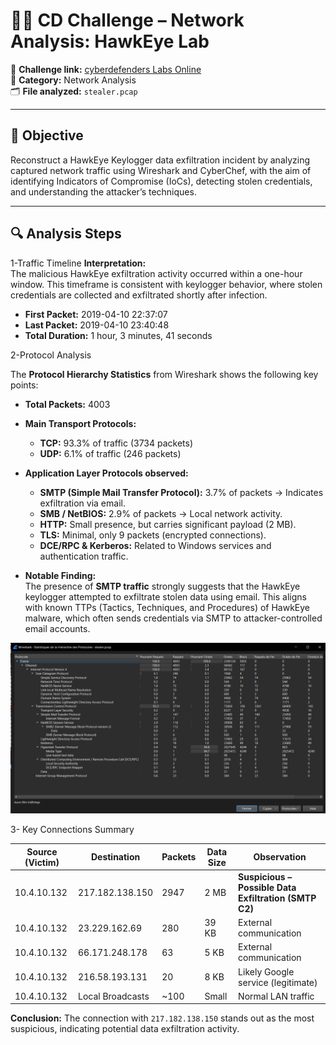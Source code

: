 # 🕵️‍♂️ CD Challenge – Network Analysis: HawkEye Lab

🔗 **Challenge link:** [cyberdefenders Labs Online](https://cyberdefenders.org/blueteam-ctf-challenges/hawkeye/)  
📂 **Category:** Network Analysis  
🗂️ **File analyzed:** `stealer.pcap`

---

## 🎯 Objective
Reconstruct a HawkEye Keylogger data exfiltration incident by analyzing captured network traffic using Wireshark and CyberChef, with the aim of identifying Indicators of Compromise (IoCs), detecting stolen credentials, and understanding the attacker’s techniques.

---
## 🔍 Analysis Steps

1-Traffic Timeline
**Interpretation:**  
The malicious HawkEye exfiltration activity occurred within a one-hour window. This timeframe is consistent with keylogger behavior, where stolen credentials are collected and exfiltrated shortly after infection. 

- **First Packet:** 2019-04-10 22:37:07  
- **Last Packet:** 2019-04-10 23:40:48  
- **Total Duration:** 1 hour, 3 minutes, 41 seconds  

2-Protocol Analysis

The **Protocol Hierarchy Statistics** from Wireshark shows the following key points:

- **Total Packets:** 4003  
- **Main Transport Protocols:**
  - **TCP:** 93.3% of traffic (3734 packets)  
  - **UDP:** 6.1% of traffic (246 packets)  

- **Application Layer Protocols observed:**
  - **SMTP (Simple Mail Transfer Protocol):** 3.7% of packets → Indicates exfiltration via email.  
  - **SMB / NetBIOS:** 2.9% of packets → Local network activity.  
  - **HTTP:** Small presence, but carries significant payload (2 MB).  
  - **TLS:** Minimal, only 9 packets (encrypted connections).  
  - **DCE/RPC & Kerberos:** Related to Windows services and authentication traffic.  

- **Notable Finding:**  
  The presence of **SMTP traffic** strongly suggests that the HawkEye keylogger attempted to exfiltrate stolen data using email. This aligns with known TTPs (Tactics, Techniques, and Procedures) of HawkEye malware, which often sends credentials via SMTP to attacker-controlled email accounts.

![Protocol Hierarchy](image/hierarchy.PNG)

3- Key Connections Summary

| Source (Victim) | Destination        | Packets | Data Size | Observation                          |
|-----------------|--------------------|---------|-----------|--------------------------------------|
| 10.4.10.132     | 217.182.138.150    | 2947    | 2 MB      | **Suspicious – Possible Data Exfiltration (SMTP C2)** |
| 10.4.10.132     | 23.229.162.69      | 280     | 39 KB     | External communication               |
| 10.4.10.132     | 66.171.248.178     | 63      | 5 KB      | External communication               |
| 10.4.10.132     | 216.58.193.131     | 20      | 8 KB      | Likely Google service (legitimate)   |
| 10.4.10.132     | Local Broadcasts   | ~100    | Small     | Normal LAN traffic                   |

**Conclusion:** The connection with `217.182.138.150` stands out as the most suspicious, indicating potential data exfiltration activity.

